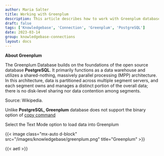 ```yaml
---
author: Maria Salter
title: Working with Greenplum
description: This article describes how to work with Greenplum databases
draft: false
tags: ['Knowledgebase', 'Connection', 'Greenplum', 'PostgreSQL']
date: 2023-03-14
group: knowledgebase-connections
layout: docs
---
```


**About Greenplum**

The Greenplum Database builds on the foundations of the open source database **PostgreSQL**. It primarily functions as a data warehouse and utilizes a shared-nothing, massively parallel processing (MPP) architecture. In this architecture, data is partitioned across multiple segment servers, and each segment owns and manages a distinct portion of the overall data; there is no disk-level sharing nor data contention among segments.

Source: Wikipedia.

Unlike **PostgreSQL, Greenplum** database does not support the binary option of [copy command](http://www.postgresql.org/docs/8.3/static/sql-copy.html)

Select the Text Mode option to load data into Greenplum

{{< image class="mx-auto d-block"  src="/images/knowledgebase/greenplum.png" title="Greenplum" >}}

{{< aetl >}}
